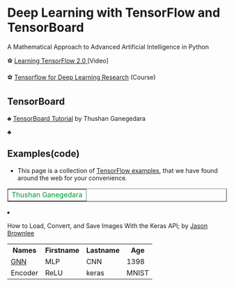 # Deep Learning with TensorFlow and TensorBoard
A Mathematical Approach to Advanced  Artificial Intelligence in Python

&#9917; <a href="https://www.packtpub.com/big-data-and-business-intelligence/learning-tensorflow-20-video">Learning TensorFlow 2.0 </a>[Video]

&#9917; <a href="http://web.stanford.edu/class/cs20si/index.html">Tensorflow for Deep Learning Research</a> (Course)
## TensorBoard

&clubs; <a href="https://www.datacamp.com/community/tutorials/tensorboard-tutorial">TensorBoard Tutorial</a> by Thushan Ganegedara
<table border="1" style="color : #009933">
  
&clubs;
## Examples(code)
- This page is a collection of <a href="https://databricks.com/tensorflow/examples">TensorFlow examples</a>, that we have found around the web for your convenience.


  <tr>
    <td>
      Thushan Ganegedara
    </td>
  </tr>
  </table>
  


- How to Load, Convert, and Save Images With the Keras API; by <a href="https://machinelearningmastery.com/how-to-load-convert-and-save-images-with-the-keras-api/"> Jason Brownlee </a>


<table style="width:100%">
  <tr>
    <th>Names</th>
    <th>Firstname</th>
    <th>Lastname</th> 
    <th>Age</th>
  </tr>
  <tr>
    <td><a href="https://arxiv.org/pdf/1812.08434.pdf" > GNN </a></td>
    <td>MLP</td> 
    <td>CNN</td>
    <td>1398</td>
  </tr>
  <tr>
    <td>Encoder</td>
    <td>ReLU</td> 
    <td>keras</td>
     <td>MNIST</td>
  </tr>
</table>

